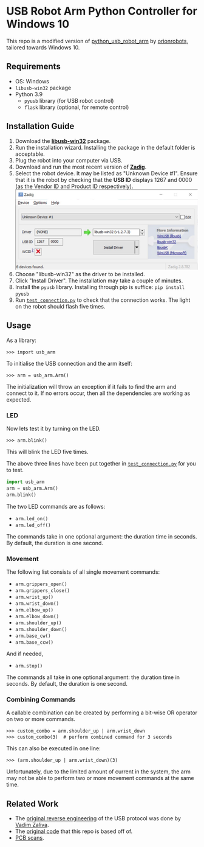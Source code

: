 # USB Robot Arm Python Controller for Windows 10

This repo is a modified version of [python_usb_robot_arm](https://github.com/orionrobots/python_usb_robot_arm) by 
[orionrobots](https://github.com/orionrobots), tailored towards Windows 10.


## Requirements
- OS: Windows
- `libusb-win32` package
- Python 3.9
  - `pyusb` library (for USB robot control)
  - `flask` library (optional, for remote control)


## Installation Guide
1. Download the [**libusb-win32**](https://sourceforge.net/projects/libusb-win32/files/libusb-win32-releases/) package. 
2. Run the installation wizard. Installing the package in the default folder is acceptable.
3. Plug the robot into your computer via USB.
4. Download and run the most recent version of [**Zadig**](https://zadig.akeo.ie/).
5. Select the robot device. It may be listed as "Unknown Device #1". Ensure that it is the robot by checking 
that the **USB ID** displays 1267 and 0000 (as the Vendor ID and Product ID respectively). <br><img src="docs/media/Zadig.jpg" alt="Zadig screenshot" width="500"/>
6. Choose "libusb-win32" as the driver to be installed. 
7. Click "Install Driver". The installation may take a couple of minutes.
8. Install the `pyusb` library. Installing through pip is suffice: `pip install pyusb`
9. Run [`test_connection.py`](test_connection.py) to check that the connection works. The light on the robot should 
flash five times.

## Usage
As a library:

    >>> import usb_arm

To initialise the USB connection and the arm itself:

    >>> arm = usb_arm.Arm()

The initialization will throw an exception if it fails to find the arm and connect to it. If no errors occur, then 
all the dependencies are working as expected. 

### LED
Now lets test it by turning on the LED.

    >>> arm.blink()

This will blink the LED five times.

The above three lines have been put together in [`test_connection.py`](test_connection.py) for you to test.
```python
import usb_arm
arm = usb_arm.Arm()
arm.blink()
```

The two LED commands are as follows:
- `arm.led_on()`
- `arm.led_off()`

The commands take in one optional argument: the duration time in seconds. By default, the duration is one second.


### Movement
The following list consists of all single movement commands:
- `arm.grippers_open()`
- `arm.grippers_close()`
- `arm.wrist_up()`
- `arm.wrist_down()`
- `arm.elbow_up()`
- `arm.elbow_down()`
- `arm.shoulder_up()`
- `arm.shoulder_down()`
- `arm.base_cw()`
- `arm.base_ccw()`

And if needed, 
- `arm.stop()`

The commands all take in one optional argument: the duration time in seconds. By default, the duration is one second.

### Combining Commands
A callable combination can be created by performing a bit-wise OR operator on two or more commands.

    >>> custom_combo = arm.shoulder_up | arm.wrist_down
    >>> custom_combo(3)  # perform combined command for 3 seconds

This can also be executed in one line:

    >>> (arm.shoulder_up | arm.wrist_down)(3)

Unfortunately, due to the limited amount of current in the system, the arm may not be able to perform two or more 
movement commands at the same time.



## Related Work

* The [original reverse engineering](http://notbrainsurgery.livejournal.com/38622.html) of the USB protocol was 
done by [Vadim Zaliva](http://www.crocodile.org/lord/).
* The [original code](https://github.com/orionrobots/python_usb_robot_arm) that this repo is based off of.
* [PCB scans](https://kyllikki.github.io/EdgeRobotArm/).

